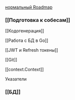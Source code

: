 
[нормальный Roadmap](https://miro.com/app/board/uXjVL5-pYYQ=/)


### [[Подготовка к собесам]]


[[Кодогенерация]]

[[Работа с БД в Go]]

[[JWT и Refresh токены]]

[[Git]]

[[context.Context]]

Указатели



### [[БД]]
